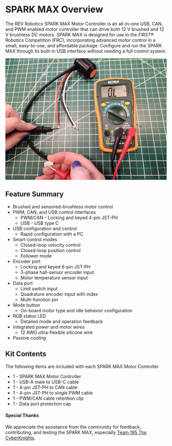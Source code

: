 # SPARK MAX Overview

The REV Robotics SPARK MAX Motor Controller is an all-in-one USB, CAN, and PWM enabled motor controller that can drive both 12 V brushed and 12 V brushless DC motors. SPARK MAX is designed for use in the _FIRST_® Robotics Competition \(FRC\), incorporating advanced motor control in a small, easy-to-use, and affordable package. Configure and run the SPARK MAX through its built-in USB interface without needing a full control system.

![](.gitbook/assets/image.png)

## Feature Summary

* Brushed and sensored-brushless motor control
* PWM, CAN, and USB control interfaces
  * PWM/CAN - Locking and keyed 4-pin JST-PH
  * USB - USB type C
* USB configuration and control
  * Rapid configuration with a PC
* Smart control modes
  * Closed-loop velocity control
  * Closed-loop position control
  * Follower mode
* Encoder port
  * Locking and keyed 6-pin JST-PH
  * 3-phase hall-sensor encoder input
  * Motor temperature sensor input
* Data port
  * Limit switch input
  * Quadrature encoder input with index
  * Multi-function pin
* Mode button
  * On-board motor type and idle behavior configuration
* RGB status LED
  * Detailed mode and operation feedback
* Integrated power and motor wires
  * 12 AWG ultra-flexible silicone wire
* Passive cooling

## Kit Contents

The following items are included with each SPARK MAX Motor Controller

* 1 - SPARK MAX Motor Controller
* 1 - USB-A male to USB-C cable
* 1 - 4-pin JST-PH to CAN cable
* 1 - 4-pin JST-PH to single PWM cable
* 1 - PWM/CAN cable retention clip
* 1 - Data port protection cap

#### Special Thanks

We appreciate the assistance from the community for feedback, contributing, and testing the SPARK MAX, especially [Team 195 The CyberKnights](https://team195.com/).

